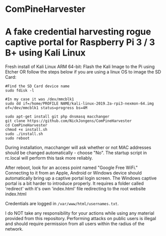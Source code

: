 # ComPineHarvester

# A fake credential harvesting rogue captive portal for Raspberry Pi 3 / 3 B+ using Kali Linux

Fresh install of Kali Linux ARM 64-bit:
Flash the Kali Image to the Pi using Etcher OR follow the steps below if you are using a linux OS to image the SD Card:

```
#Find the SD Card device name
sudo fdisk -l

#In my case it was /dev/mmcblk1
sudo dd if=/home/PROFILE NAME/kali-linux-2019.2a-rpi3-nexmon-64.img of=/dev/mmcblk1 status=progress bs=4M

```

```
sudo apt-get install git php dnsmasq macchanger
git clone https://github.com/NickJongens/ComPineHarvester
cd ComPineHarvester
chmod +x install.sh
sudo ./install.sh
sudo reboot
```
During installation, macchanger will ask whether or not MAC addresses should be changed automatically - choose "No". The startup script in rc.local will perform this task more reliably.

After reboot, look for an access point named "Google Free WiFi." Connecting to it from an Apple, Android or Windows device should automatically bring up a captive portal login screen.
The Windows captive portal is a bit harder to introduce properly. 
It requires a folder called 'redirect' with it's own 'index.html' file redirecting to the root website index.html

Credentials are logged in `/var/www/html/usernames.txt`.

I do NOT take any responsibility for your actions while using any material provided from this repository.
Performing attacks on public users is illegal and should require permission from all users within the radius of the network.
